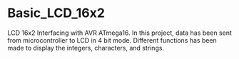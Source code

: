 # Basic_LCD_16x2
LCD 16x2 Interfacing with AVR ATmega16. 
In this project, data has been sent from microcontroller to LCD in 4 bit mode.
Different functions has been made to display the integers, characters, and strings. 
